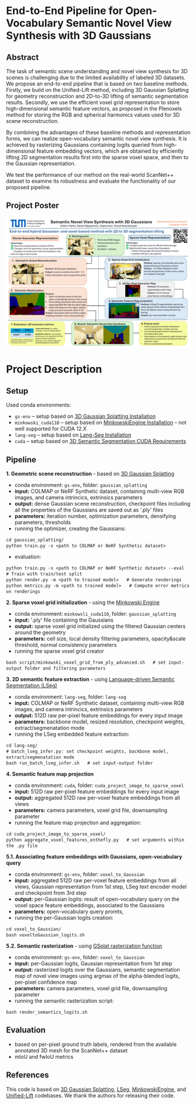 # End-to-End Pipeline for Open-Vocabulary Semantic Novel View Synthesis with 3D Gaussians
## Abstract
The task of semantic scene understanding and novel view synthesis for 3D scenes is challenging due to the limited availability of labeled 3D datasets. We propose an end-to-end pipeline that is based on two baseline methods. Firstly, we build on the Unified-Lift method, including 3D Gaussian Splatting for geometry reconstruction and 2D-to-3D lifting of semantic segmentation results. Secondly, we use the efficient voxel grid representation to store high-dimensional semantic feature vectors, as proposed in the Plenoxels method for storing the RGB and spherical harmonics values used for 3D scene reconstruction. 

By combining the advantages of these baseline methods and representation forms, we can realize open-vocabulary semantic novel view synthesis. It is achieved by rasterizing Gaussians containing logits queried from high-dimensional feature embedding vectors, which are obtained by efficiently lifting 2D segmentation results first into the sparse voxel space, and then to the Gaussian representation.

We test the performance of our method on the real-world ScanNet++ dataset to examine its robustness and evaluate the functionality of our proposed pipeline.

## Project Poster
![image](poster/Poster_FINAL.png)

# Project Description
## Setup
Used conda environments:
<!-- - `unified_lift_cuda121` – setup based on [Unified-Lift Usage.md](https://github.com/Runsong123/Unified-Lift/blob/main/doc/Usage.md)  -->
- `gs-env` – setup based on [3D Gaussian Splatting Installation](https://github.com/graphdeco-inria/gaussian-splatting?tab=readme-ov-file#setup)
- `minkowski_cuda110` – setup based on [MinkowskiEngine Installation](https://github.com/NVIDIA/MinkowskiEngine/) – not well supported for CUDA 12.X  
- `lang-seg` – setup based on [Lang-Seg Installation](https://github.com/isl-org/lang-seg?tab=readme-ov-file#installation)  
- `cuda` – setup based on [3D Semantic Segmentation CUDA Requirements](https://github.com/gabormarko/3D-semantic-segmentation/blob/main/cuda_requirement.txt)  

## Pipeline
**1. Geometric scene reconstruction** - based on [3D Gaussian Splatting](https://github.com/graphdeco-inria/gaussian-splatting)
- conda environment: `gs-env`, folder: `gaussian_splatting`
- **input:** COLMAP or NeRF Synthetic dataset, containing multi-view RGB images, and camera intrincics, extrinsics parameters
- **output:** dense Gaussian scene reconstruction, checkpoint files including all the properties of the Gaussians are saved out as '.ply' files
- **parameters:** iteration number, optimization parameters, densifying parameters, thresholds
- running the optimizer, creating the Gaussians:
```
cd gaussian_splatting/
python train.py -s <path to COLMAP or NeRF Synthetic dataset>
```
- evaluation:
```
python train.py -s <path to COLMAP or NeRF Synthetic dataset> --eval   # Train with train/test split
python render.py -m <path to trained model>   # Generate renderings
python metrics.py -m <path to trained model>   # Compute error metrics on renderings
```

**2. Sparse voxel grid initialization** - using the [Minkowski Engine](https://github.com/NVIDIA/MinkowskiEngine/)
- conda environment: `minkowsli_cuda110`, folder: `gaussian_splatting`
- **input:** '.ply' file containing the Gaussians
- **output:** sparse voxel grid initialized using the filtered Gaussian centers around the geometry
- **parameters:** cell size, local density filtering parameters, opacity&scale threshold, normal consistency parameters
- running the sparse voxel grid creator
```
bash script/minkowski_voxel_grid_from_ply_advanced.sh   # set input-output folder and filtering parameters
```

**3. 2D semantic feature extraction** - using [Language-driven Semantic Segmentation (LSeg)](https://github.com/isl-org/lang-seg)
- conda environment: `lang-seg`, folder:  `lang-seg`
- **input:** COLMAP or NeRF Synthetic dataset, containing multi-view RGB images, and camera intrincics, extrinsics parameters
- **output:** 512D raw per-pixel feature embeddings for every input image
- **parameters:** backbone model, resized resolution, checkpoint weights, extract/segmenatation mode
- running the LSeg embedded feature extraction:
```
cd lang-seg/
# batch_lseg_infer.py: set checkpoint weights, backbone model, extract/segmenatation mode
bash run_batch_lseg_infer.sh   # set input-output folder
```

**4. Semantic feature map projection**
- conda environment: `cuda`, folder: `cuda_project_image_to_sparse_voxel`
- **input:** 512D raw per-pixel feature embeddings for every input image
- **output:** aggregated 512D raw per-voxel feature embeddings from all views
- **parameters:** camera parameters, voxel grid file, downsampling parameter
- running the feature map projection and aggregation:
```
cd cuda_project_image_to_sparse_voxel/
python aggregate_voxel_features_onthefly.py   # set arguments within the .py file
```

**5.1. Associating feature embeddings with Gaussians, open-vocabulary query**
- conda environment: `gs-env`, folder: `voxel_to_Gaussian`
- **input:**  aggregated 512D raw per-voxel feature embeddings from all views, Gaussian representation from 1st step, LSeg text encoder model and checkpoint from 3rd step
- **output:** per-Gaussian logits: result of open-vocabulary query on the voxel space feature embeddings, associated to the Gaussians
- **parameters:** open-vocabulary query promts, 
- running the per-Gaussian logits creation:
```
cd voxel_to_Gaussian/
bash voxeltoGaussian_logits.sh
```

**5.2. Semantic rasterization** - using [GSplat rasterization function](https://docs.gsplat.studio/main/apis/rasterization.html)
- conda environment: `gs-env`, folder: `voxel_to_Gaussian`
- **input:** per-Gaussian logits, Gaussian representation from 1st step
- **output:** rasterized logits over the Gaussians, semantic segmentation map of novel view images using argmax of the alpha-blended logits, per-pixel confidence map
- **parameters:** camera parameters, voxel grid file, downsampling parameter
- running the semantic rasterization script:
```
bash render_semantics_logits.sh
```

## Evaluation
- based on per-pixel ground truth labels, rendered from the available annotated 3D mesh for the ScanNet++ dataset
- mIoU and fwIoU metrics

## References
This code is based on [3D Gaussian Splatting](https://github.com/graphdeco-inria/gaussian-splatting), [LSeg](https://github.com/isl-org/lang-seg), [MinkowskiEngine](https://github.com/NVIDIA/MinkowskiEngine/), and [Unified-Lift](https://github.com/Runsong123/Unified-Lift/) codebases. We thank the authors for releasing their code. 




